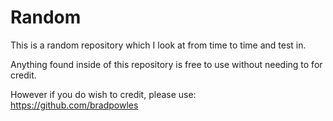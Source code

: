 # Random

This is a random repository which I look at from time to time and test in.

Anything found inside of this repository is free to use without needing to for credit.

However if you do wish to credit, please use: https://github.com/bradpowles